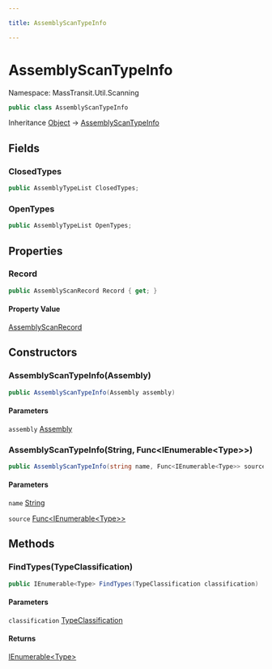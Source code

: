 ```yaml
---

title: AssemblyScanTypeInfo

---
```


# AssemblyScanTypeInfo

Namespace: MassTransit.Util.Scanning

```csharp
public class AssemblyScanTypeInfo
```

Inheritance [Object](https://learn.microsoft.com/en-us/dotnet/api/system.object) → [AssemblyScanTypeInfo](../masstransit-util-scanning/assemblyscantypeinfo)

## Fields

### **ClosedTypes**

```csharp
public AssemblyTypeList ClosedTypes;
```

### **OpenTypes**

```csharp
public AssemblyTypeList OpenTypes;
```

## Properties

### **Record**

```csharp
public AssemblyScanRecord Record { get; }
```

#### Property Value

[AssemblyScanRecord](../masstransit-util-scanning/assemblyscanrecord)<br/>

## Constructors

### **AssemblyScanTypeInfo(Assembly)**

```csharp
public AssemblyScanTypeInfo(Assembly assembly)
```

#### Parameters

`assembly` [Assembly](https://learn.microsoft.com/en-us/dotnet/api/system.reflection.assembly)<br/>

### **AssemblyScanTypeInfo(String, Func\<IEnumerable\<Type\>\>)**

```csharp
public AssemblyScanTypeInfo(string name, Func<IEnumerable<Type>> source)
```

#### Parameters

`name` [String](https://learn.microsoft.com/en-us/dotnet/api/system.string)<br/>

`source` [Func\<IEnumerable\<Type\>\>](https://learn.microsoft.com/en-us/dotnet/api/system.func-1)<br/>

## Methods

### **FindTypes(TypeClassification)**

```csharp
public IEnumerable<Type> FindTypes(TypeClassification classification)
```

#### Parameters

`classification` [TypeClassification](../masstransit-util/typeclassification)<br/>

#### Returns

[IEnumerable\<Type\>](https://learn.microsoft.com/en-us/dotnet/api/system.collections.generic.ienumerable-1)<br/>
